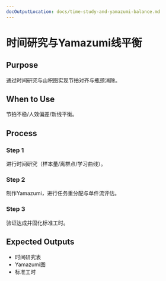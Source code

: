 ```yaml
---
docOutputLocation: docs/time-study-and-yamazumi-balance.md
---
```


# 时间研究与Yamazumi线平衡

## Purpose

通过时间研究与山积图实现节拍对齐与瓶颈消除。

## When to Use

节拍不稳/人效偏差/新线平衡。

## Process

### Step 1

进行时间研究（样本量/离群点/学习曲线）。

### Step 2

制作Yamazumi，进行任务重分配与单件流评估。

### Step 3

验证达成并固化标准工时。

## Expected Outputs

- 时间研究表
- Yamazumi图
- 标准工时
